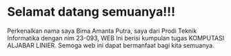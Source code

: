 # Selamat datang semuanya!!!

Perkenalkan nama saya Bima Amanta Putra, saya dari Prodi Teknik Informatika
dengan nim 23-093, WEB Ini berisi kumpulan tugas KOMPUTASI ALJABAR LINIER.
Semoga web ini dapat bermanfaat bagi kita semuanya.
